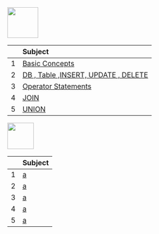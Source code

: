<img src="https://img.shields.io/badge/-SQL%20-brightgreen" height=70px>

|     |  Subject           |
|:---:|:------------------------------| 
|  1  |[Basic Concepts](#-)   | 
|  2  |[DB , Table ,INSERT, UPDATE , DELETE](#-)   | 
|  3  |[Operator Statements](#-)   | 
|  4  |[JOIN](#-)   | 
|  5  |[UNION](#-)   | 

<img src="https://img.shields.io/badge/-5. UNION%20-blue" height=60px>

|     |  Subject           |
|:---:|:------------------------------| 
|  1  |[a](#-)   | 
|  2  |[a](#-)   | 
|  3  |[a](#-)   | 
|  4  |[a](#-)   | 
|  5  |[a](#-)   | 
